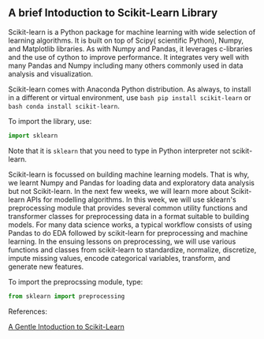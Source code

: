 ## A brief Intoduction to Scikit-Learn Library

Scikit-learn is a Python package for machine learning with wide selection of learning algorithms. It is built on top of Scipy( scientific Python), Numpy, and Matplotlib libraries. As with Numpy and Pandas, it leverages c-libraries and the use of cython to improve performance. It integrates very well with many Pandas and Numpy including many others commonly used in data analysis and visualization. 


Scikit-learn comes with Anaconda Python distribution. As always, to install in a different or virtual environment, use ```bash pip install scikit-learn``` or ```bash conda install scikit-learn```. 

To import the library, use:

```python
import sklearn
```
Note that it is `sklearn` that you need to type in Python interpreter not scikit-learn.

Scikit-learn is focussed on building machine learning models. That is why, we learnt Numpy and Pandas for loading data and exploratory data analysis but not Scikit-learn. In the next few weeks, we will learn more about Scikit-learn APIs for modelling algorithms. In this week, we will use sklearn's preprocessing module that provides several common utility functions and transformer classes for preprocessing data in a format suitable to building models. For many data science works, a typical workflow consists of using Pandas to do EDA followed by scikit-learn for preprocessing and machine learning. In the ensuing lessons on preprocessing, we will use various functions and classes from scikit-learn to standardize, normalize, discretize, impute missing values, encode categorical variables, transform, and generate new features. 


To import the preprocssing module, type:

```python
from sklearn import preprocessing
```


References:

[A Gentle Intoduction to Scikit-Learn](https://machinelearningmastery.com/a-gentle-introduction-to-scikit-learn-a-python-machine-learning-library/)